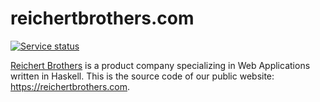 # reichertbrothers.com

[![Service status](https://assertible-test-2.us-west-2.elasticbeanstalk.com/apis/766d391a-dd3f-4259-8dec-330ce6f033b9/status?api_token=Nayjd0bJHVSFgVrh)](https://assertible-test-2.us-west-2.elasticbeanstalk.com/dashboard#/services/766d391a-dd3f-4259-8dec-330ce6f033b9)

[Reichert Brothers](http://reichertbrothers.com) is a product company specializing in Web Applications written in Haskell.
This is the source code of our public website: https://reichertbrothers.com.
